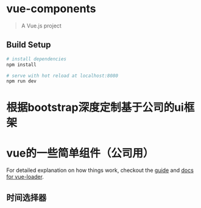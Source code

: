# vue-components

> A Vue.js project

## Build Setup

``` bash
# install dependencies
npm install

# serve with hot reload at localhost:8080
npm run dev

```

# 根据bootstrap深度定制基于公司的ui框架

# vue的一些简单组件（公司用）

For detailed explanation on how things work, checkout the [guide](http://vuejs-templates.github.io/webpack/) and [docs for vue-loader](http://vuejs.github.io/vue-loader).
## 时间选择器
